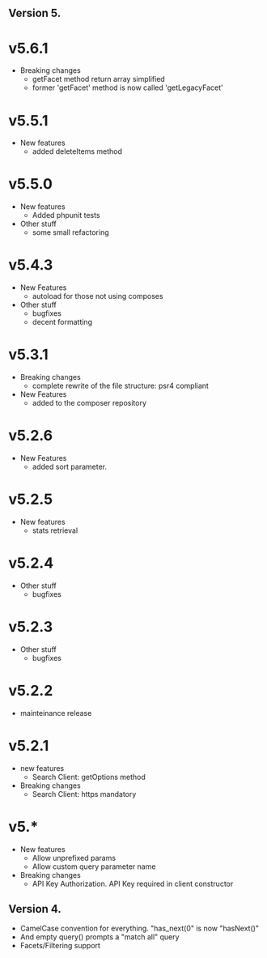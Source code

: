 Version 5.
----------

v5.6.1
======
  * Breaking changes
    - getFacet method return array simplified
    - former 'getFacet' method is now called 'getLegacyFacet'

v5.5.1
======
  * New features
    - added deleteItems method

v5.5.0
======
  * New features
    - Added phpunit tests
  * Other stuff
    - some small refactoring

v5.4.3
======
  * New Features
    - autoload for those not using composes
  * Other stuff
    - bugfixes
    - decent formatting

v5.3.1
======
  * Breaking changes
    - complete rewrite of the file structure: psr4 compliant
  * New Features
    - added to the composer repository

v5.2.6
======
  * New Features
    - added sort parameter.

v5.2.5
======
  * New features
    - stats retrieval

v5.2.4
======
  * Other stuff
    - bugfixes

v5.2.3
======
  * Other stuff
    - bugfixes

v5.2.2
======
  * mainteinance release

v5.2.1
======
  * new features
    - Search Client: getOptions method
  * Breaking changes
    - Search Client: https mandatory

v5.*
====
  * New features
    - Allow unprefixed params
    - Allow custom query parameter name
  * Breaking changes
    - API Key Authorization. API Key required in client constructor

Version 4.
----------

 - CamelCase convention for everything. "has_next(0" is now "hasNext()"
 - And empty query() prompts a "match all" query
 - Facets/Filtering support
